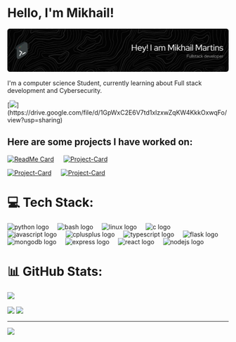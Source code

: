 # Hello, I'm Mikhail!

![](github-header-image.png)

I'm a computer science Student, currently learning about Full stack development and Cybersecurity.

[![](https://img.shields.io/badge/resume-000000?style=for-the-badge&logo=resume&logoColor=white')](https://drive.google.com/file/d/1GpWxC2E6V7td1xlzxwZqKW4KkkOxwqFo/view?usp=sharing)



## Here are some projects I have worked on:

[![ReadMe Card](https://github-readme-stats.vercel.app/api/pin/?username=Mcube728&repo=Remote-Sensing-Super-Resolution)](https://github.com/Mcube728/Remote-Sensing-Super-Resolution) &emsp; [![Project-Card](https://github-readme-stats.vercel.app/api/pin/?username=Mcube728&repo=Explicit-Song-Analysis)](https://github.com/Mcube728/Explicit-Song-Analysis)

[![Project-Card](https://github-readme-stats.vercel.app/api/pin/?username=Mcube728&repo=libgen-cli)](https://github.com/Mcube728/libgen-cli) &emsp; [![Project-Card](https://github-readme-stats.vercel.app/api/pin/?username=Mcube728&repo=Message-Board)](https://github.com/Mcube728/Message-Board)



# 💻 Tech Stack:
<div align="left">
	<img src="https://cdn.jsdelivr.net/gh/devicons/devicon/icons/python/python-original.svg" height="40" alt="python logo"  />
	<img width="12" />
	<img src="https://cdn.jsdelivr.net/gh/devicons/devicon/icons/bash/bash-original.svg" height="40" alt="bash logo"  />
	<img width="12" />
	<img src="https://cdn.jsdelivr.net/gh/devicons/devicon/icons/linux/linux-original.svg" height="40" alt="linux logo"  />
	<img width="12" />
	<img src="https://cdn.jsdelivr.net/gh/devicons/devicon/icons/c/c-original.svg" height="40" alt="c logo"  />
	<img width="12" />
	<img src="https://cdn.jsdelivr.net/gh/devicons/devicon/icons/javascript/javascript-original.svg" height="40" alt="javascript logo"  />
	<img width="12" />
	<img src="https://cdn.jsdelivr.net/gh/devicons/devicon/icons/cplusplus/cplusplus-original.svg" height="40" alt="cplusplus logo"  />
	<img width="12" />
	<img src="https://cdn.jsdelivr.net/gh/devicons/devicon/icons/typescript/typescript-original.svg" height="40" alt="typescript logo"  />
	<img width="12" />
	<img src="https://cdn.jsdelivr.net/gh/devicons/devicon/icons/flask/flask-original.svg" height="40" alt="flask logo"  />
	<img width="12" />
	<img src="https://cdn.jsdelivr.net/gh/devicons/devicon/icons/mongodb/mongodb-original.svg" height="40" alt="mongodb logo"  />
	<img width="12" />
	<img src="https://cdn.jsdelivr.net/gh/devicons/devicon/icons/express/express-original.svg" height="40" alt="express logo"  />
	<img width="12" />
	<img src="https://cdn.jsdelivr.net/gh/devicons/devicon/icons/react/react-original.svg" height="40" alt="react logo"  />
	<img width="12" />
	<img src="https://cdn.jsdelivr.net/gh/devicons/devicon/icons/nodejs/nodejs-original.svg" height="40" alt="nodejs logo"  />
</div>

# 📊 GitHub Stats:

![](http://github-profile-summary-cards.vercel.app/api/cards/profile-details?username=Mcube728&theme=github_dark)

![](http://github-profile-summary-cards.vercel.app/api/cards/repos-per-language?username=Mcube728&theme=github_dark) ![](http://github-profile-summary-cards.vercel.app/api/cards/stats?username=Mcube728&theme=github_dark)

---

[![](https://visitcount.itsvg.in/api?id=Mcube728&icon=0&color=0)](https://visitcount.itsvg.in)

<!-- Proudly created with GPRM ( https://gprm.itsvg.in ) -->
